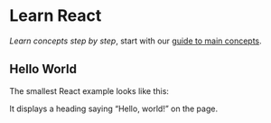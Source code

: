 # Learn React


*Learn concepts step by step*, start with our [guide to main concepts](https://reactjs.org/docs/getting-started.html#learn-react).

## Hello World

The smallest React example looks like this:

It displays a heading saying “Hello, world!” on the page.
